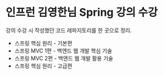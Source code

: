 # 인프런 김영한님 Spring 강의 수강
강의 수강 시 작성했던 코드 레파지토리를 한 곳으로 정리.
- 스프링 핵심 원리 - 기본편
- 스프링 MVC 1편 - 백엔드 웹 개발 핵심 기술
- 스프링 MVC 2편 - 백엔드 웹 개발 활용 기술
- 스프링 핵심 원리 - 고급편
